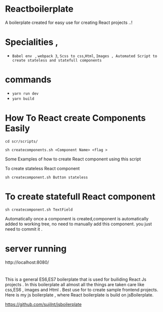 # Reactboilerplate
A boilerplate created for easy use for creating React projects ..!

# Specialities , 
- `Babel env ` , `webpack 3`, `Scss to css`,`Html`, `Images , Automated Script to create stateless and statefull components `

# commands  
- `yarn run dev`
- `yarn build`

# How To React create Components Easily
`cd scr/scripts/`

`sh createcomponents.sh <Component Name> <flag >` 

Some Examples of how to create React component using this script 

To create stateless React component  
 
`sh createcomponent.sh Button stateless` 

# To create statefull React component  

`sh createcomponent.sh TextField `  


Automatically once  a component is created,component is automatically added to working tree, no need to manually add this component. you just need to commit it . 
  
# server running 
http://localhost:8080/

#
This is a general ES6,ES7 boilerplate that is used for builiding  React Js projects .  In this boilerplate all almost all the things are taken care like css,ES6 , images and Html . Best use for to create sample  frontend projects. Here is my js boilerplate , where React boilerplate is build on jsBoilerplate. 

https://github.com/sujilnt/jsboilerplate

